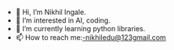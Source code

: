 - 👋 Hi, I’m Nikhil Ingale.
- 👀 I’m interested in AI, coding.
- 🌱 I’m currently learning python libraries.
- 📫 How to reach me:-nikhiledu@123gmail.com

<!---
nikswap03/nikswap03 is a ✨ special ✨ repository because its `README.md` (this file) appears on your GitHub profile.
You can click the Preview link to take a look at your changes.
--->
